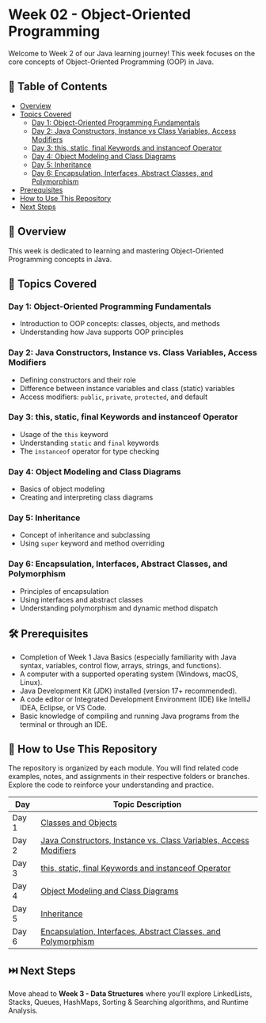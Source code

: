 # Week 02 - Object-Oriented Programming

Welcome to Week 2 of our Java learning journey! This week focuses on the core concepts of Object-Oriented Programming (OOP) in Java.

## 📑 Table of Contents
- [Overview](#overview)
- [Topics Covered](#topics-covered)
  - [Day 1: Object-Oriented Programming Fundamentals](#day-1-object-oriented-programming-fundamentals)
  - [Day 2: Java Constructors, Instance vs Class Variables, Access Modifiers](#day-2-java-constructors-instance-vs-class-variables-access-modifiers)
  - [Day 3: this, static, final Keywords and instanceof Operator](#day-3-this-static-final-keywords-and-instanceof-operator)
  - [Day 4: Object Modeling and Class Diagrams](#day-4-object-modeling-and-class-diagrams)
  - [Day 5: Inheritance](#day-5-inheritance)
  - [Day 6: Encapsulation, Interfaces, Abstract Classes, and Polymorphism](#day-6-encapsulation-interfaces-abstract-classes-and-polymorphism)
- [Prerequisites](#prerequisites)
- [How to Use This Repository](#how-to-use-this-repository)
- [Next Steps](#next-steps)

## 🧠 Overview

This week is dedicated to learning and mastering Object-Oriented Programming concepts in Java.

## 📘 Topics Covered

### Day 1: Object-Oriented Programming Fundamentals
- Introduction to OOP concepts: classes, objects, and methods  
- Understanding how Java supports OOP principles  

### Day 2: Java Constructors, Instance vs. Class Variables, Access Modifiers
- Defining constructors and their role  
- Difference between instance variables and class (static) variables  
- Access modifiers: `public`, `private`, `protected`, and default  

### Day 3: this, static, final Keywords and instanceof Operator
- Usage of the `this` keyword  
- Understanding `static` and `final` keywords  
- The `instanceof` operator for type checking  

### Day 4: Object Modeling and Class Diagrams
- Basics of object modeling  
- Creating and interpreting class diagrams  

### Day 5: Inheritance
- Concept of inheritance and subclassing  
- Using `super` keyword and method overriding  

### Day 6: Encapsulation, Interfaces, Abstract Classes, and Polymorphism
- Principles of encapsulation  
- Using interfaces and abstract classes  
- Understanding polymorphism and dynamic method dispatch

## 🛠️ Prerequisites

- Completion of Week 1 Java Basics (especially familiarity with Java syntax, variables, control flow, arrays, strings, and functions).
- A computer with a supported operating system (Windows, macOS, Linux).
- Java Development Kit (JDK) installed (version 17+ recommended).
- A code editor or Integrated Development Environment (IDE) like IntelliJ IDEA, Eclipse, or VS Code.
- Basic knowledge of compiling and running Java programs from the terminal or through an IDE.


## 📂 How to Use This Repository

The repository is organized by each module. You will find related code examples, notes, and assignments in their respective folders or branches. Explore the code to reinforce your understanding and practice.

| Day   | Topic Description                                                                                                  | 
|-------|--------------------------------------------------------------------------------------------------------------------|
| Day 1 | [Classes and Objects](https://github.com/Srinithi24/Week2-Object-oriented-programming/tree/day1-Classes-and-Object)                    |
| Day 2 | [Java Constructors, Instance vs. Class Variables, Access Modifiers](https://github.com/Srinithi24/Week2-Object-oriented-programming/tree/day2-Constructors-Instance-ClassVariables-AccessModifiers) |
| Day 3 | [this, static, final Keywords and instanceof Operator](https://github.com/Srinithi24/Week2-Object-oriented-programming/tree/day3-this-static-final-and-instanceof-operator)         |
| Day 4 | [Object Modeling and Class Diagrams](https://github.com/Srinithi24/Week2-Object-oriented-programming/tree/day4-Object-Modeling-Class-Diagram)                           |
| Day 5 | [Inheritance](https://github.com/Srinithi24/Week2-Object-oriented-programming/tree/day5-Inheritance)                                                  |
| Day 6 | [Encapsulation, Interfaces, Abstract Classes, and Polymorphism](https://github.com/Srinithi24/Week2-Object-oriented-programming/tree/day6-Encapsulation-Polymorphism-Interface-and-Abstract-Class)|



## ⏭️ Next Steps

Move ahead to **Week 3 - Data Structures** where you’ll explore LinkedLists, Stacks, Queues, HashMaps, Sorting & Searching algorithms, and Runtime Analysis.
